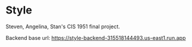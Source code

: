 # Style 

Steven, Angelina, Stan's CIS 1951 final project.

Backend base url: https://style-backend-315518144493.us-east1.run.app
